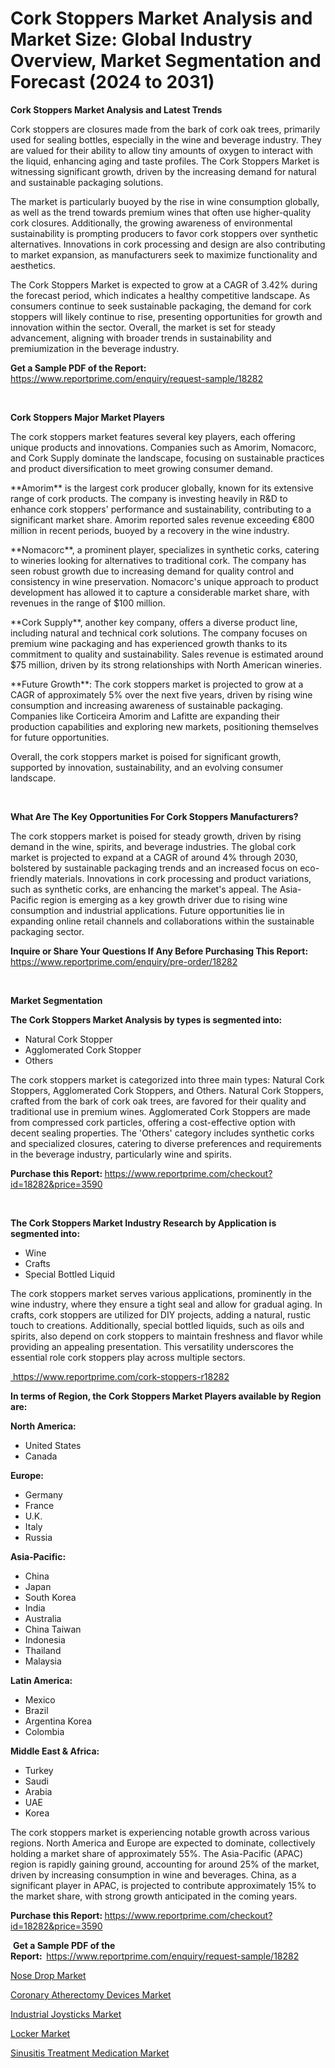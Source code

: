 <p><h1>Cork Stoppers Market Analysis and Market Size: Global Industry Overview, Market Segmentation and Forecast (2024 to 2031)</h1></p><p><strong>Cork Stoppers Market Analysis and Latest Trends</strong></p>
<p><p>Cork stoppers are closures made from the bark of cork oak trees, primarily used for sealing bottles, especially in the wine and beverage industry. They are valued for their ability to allow tiny amounts of oxygen to interact with the liquid, enhancing aging and taste profiles. The Cork Stoppers Market is witnessing significant growth, driven by the increasing demand for natural and sustainable packaging solutions. </p><p>The market is particularly buoyed by the rise in wine consumption globally, as well as the trend towards premium wines that often use higher-quality cork closures. Additionally, the growing awareness of environmental sustainability is prompting producers to favor cork stoppers over synthetic alternatives. Innovations in cork processing and design are also contributing to market expansion, as manufacturers seek to maximize functionality and aesthetics.</p><p>The Cork Stoppers Market is expected to grow at a CAGR of 3.42% during the forecast period, which indicates a healthy competitive landscape. As consumers continue to seek sustainable packaging, the demand for cork stoppers will likely continue to rise, presenting opportunities for growth and innovation within the sector. Overall, the market is set for steady advancement, aligning with broader trends in sustainability and premiumization in the beverage industry.</p></p>
<p><strong>Get a Sample PDF of the Report:&nbsp;</strong> <a href="https://www.reportprime.com/enquiry/request-sample/18282?utm_campaign=1126&utm_medium=2&utm_source=Github&utm_content=ia&utm_term=21112024&utm_id=cork-stoppers">https://www.reportprime.com/enquiry/request-sample/18282</a></p>
<p>&nbsp;</p>
<p><strong>Cork Stoppers Major Market Players</strong></p>
<p><p>The cork stoppers market features several key players, each offering unique products and innovations. Companies such as Amorim, Nomacorc, and Cork Supply dominate the landscape, focusing on sustainable practices and product diversification to meet growing consumer demand.</p><p>**Amorim** is the largest cork producer globally, known for its extensive range of cork products. The company is investing heavily in R&D to enhance cork stoppers' performance and sustainability, contributing to a significant market share. Amorim reported sales revenue exceeding €800 million in recent periods, buoyed by a recovery in the wine industry.</p><p>**Nomacorc**, a prominent player, specializes in synthetic corks, catering to wineries looking for alternatives to traditional cork. The company has seen robust growth due to increasing demand for quality control and consistency in wine preservation. Nomacorc's unique approach to product development has allowed it to capture a considerable market share, with revenues in the range of $100 million.</p><p>**Cork Supply**, another key company, offers a diverse product line, including natural and technical cork solutions. The company focuses on premium wine packaging and has experienced growth thanks to its commitment to quality and sustainability. Sales revenue is estimated around $75 million, driven by its strong relationships with North American wineries.</p><p>**Future Growth**: The cork stoppers market is projected to grow at a CAGR of approximately 5% over the next five years, driven by rising wine consumption and increasing awareness of sustainable packaging. Companies like Corticeira Amorim and Lafitte are expanding their production capabilities and exploring new markets, positioning themselves for future opportunities.</p><p>Overall, the cork stoppers market is poised for significant growth, supported by innovation, sustainability, and an evolving consumer landscape.</p></p>
<p>&nbsp;</p>
<p><strong>What Are The Key Opportunities For Cork Stoppers Manufacturers?</strong></p>
<p><p>The cork stoppers market is poised for steady growth, driven by rising demand in the wine, spirits, and beverage industries. The global cork market is projected to expand at a CAGR of around 4% through 2030, bolstered by sustainable packaging trends and an increased focus on eco-friendly materials. Innovations in cork processing and product variations, such as synthetic corks, are enhancing the market's appeal. The Asia-Pacific region is emerging as a key growth driver due to rising wine consumption and industrial applications. Future opportunities lie in expanding online retail channels and collaborations within the sustainable packaging sector.</p></p>
<p><strong>Inquire or Share Your Questions If Any Before Purchasing This Report:</strong> <a href="https://www.reportprime.com/enquiry/pre-order/18282?utm_campaign=1126&utm_medium=2&utm_source=Github&utm_content=ia&utm_term=21112024&utm_id=cork-stoppers">https://www.reportprime.com/enquiry/pre-order/18282</a></p>
<p>&nbsp;</p>
<p><strong>Market Segmentation</strong></p>
<p><strong>The Cork Stoppers Market Analysis by types is segmented into:</strong></p>
<p><ul><li>Natural Cork Stopper</li><li>Agglomerated Cork Stopper</li><li>Others</li></ul></p>
<p><p>The cork stoppers market is categorized into three main types: Natural Cork Stoppers, Agglomerated Cork Stoppers, and Others. Natural Cork Stoppers, crafted from the bark of cork oak trees, are favored for their quality and traditional use in premium wines. Agglomerated Cork Stoppers are made from compressed cork particles, offering a cost-effective option with decent sealing properties. The 'Others' category includes synthetic corks and specialized closures, catering to diverse preferences and requirements in the beverage industry, particularly wine and spirits.</p></p>
<p><strong>Purchase this Report:&nbsp;</strong><a href="https://www.reportprime.com/checkout?id=18282&price=3590&utm_campaign=1126&utm_medium=2&utm_source=Github&utm_content=ia&utm_term=21112024&utm_id=cork-stoppers">https://www.reportprime.com/checkout?id=18282&price=3590</a></p>
<p>&nbsp;</p>
<p><strong>The Cork Stoppers Market Industry Research by Application is segmented into:</strong></p>
<p><ul><li>Wine</li><li>Crafts</li><li>Special Bottled Liquid</li></ul></p>
<p><p>The cork stoppers market serves various applications, prominently in the wine industry, where they ensure a tight seal and allow for gradual aging. In crafts, cork stoppers are utilized for DIY projects, adding a natural, rustic touch to creations. Additionally, special bottled liquids, such as oils and spirits, also depend on cork stoppers to maintain freshness and flavor while providing an appealing presentation. This versatility underscores the essential role cork stoppers play across multiple sectors.</p></p>
<p><a href="https://www.reportprime.com/cork-stoppers-r18282?utm_campaign=1126&utm_medium=2&utm_source=Github&utm_content=ia&utm_term=21112024&utm_id=cork-stoppers">&nbsp;https://www.reportprime.com/cork-stoppers-r18282</a></p>
<p><strong>In terms of Region, the Cork Stoppers Market Players available by Region are:</strong></p>
<p>
    <p> <strong> North America: </strong>
        <ul>
            <li>United States</li>
            <li>Canada</li>
        </ul>
        </p> 
    <p> <strong> Europe: </strong>
        <ul>
            <li>Germany</li>
            <li>France</li>
            <li>U.K.</li>
            <li>Italy</li>
            <li>Russia</li>
        </ul>
        </p> 
    <p> <strong> Asia-Pacific: </strong>
        <ul>
            <li>China</li>
            <li>Japan</li>
            <li>South Korea</li>
            <li>India</li>
            <li>Australia</li>
            <li>China Taiwan</li>
            <li>Indonesia</li>
            <li>Thailand</li>
            <li>Malaysia</li>
        </ul>
        </p> 
    <p> <strong> Latin America: </strong>
        <ul>
            <li>Mexico</li>
            <li>Brazil</li>
            <li>Argentina Korea</li>
            <li>Colombia</li>
        </ul>
        </p> 
    <p> <strong> Middle East & Africa: </strong>
        <ul>
            <li>Turkey</li>
            <li>Saudi</li>
            <li>Arabia</li>
            <li>UAE</li>
            <li>Korea</li>
        </ul>
    </p>
    </p>
<p><p>The cork stoppers market is experiencing notable growth across various regions. North America and Europe are expected to dominate, collectively holding a market share of approximately 55%. The Asia-Pacific (APAC) region is rapidly gaining ground, accounting for around 25% of the market, driven by increasing consumption in wine and beverages. China, as a significant player in APAC, is projected to contribute approximately 15% to the market share, with strong growth anticipated in the coming years.</p></p>
<p><strong>Purchase this Report: </strong><a href="https://www.reportprime.com/checkout?id=18282&price=3590&utm_campaign=1126&utm_medium=2&utm_source=Github&utm_content=ia&utm_term=21112024&utm_id=cork-stoppers">https://www.reportprime.com/checkout?id=18282&price=3590</a></p>
<p>&nbsp;<strong>Get a Sample PDF of the Report:&nbsp;&nbsp;</strong><a href="https://www.reportprime.com/enquiry/request-sample/18282?utm_campaign=1126&utm_medium=2&utm_source=Github&utm_content=ia&utm_term=21112024&utm_id=cork-stoppers">https://www.reportprime.com/enquiry/request-sample/18282</a></p>
<p><strong></strong></p>
<p><p><a href="https://issuu.com/reportprime-2/docs/nose-drop-market-size-2030.pptx_dd907fefd940ce?utm_campaign=1126&utm_medium=2&utm_source=Github&utm_content=ia&utm_term=21112024&utm_id=cork-stoppers">Nose Drop Market</a></p><p><a href="https://www.linkedin.com/pulse/key-metrics-coronary-atherectomy-devices-market-report-size-6kzwf?utm_campaign=1126&utm_medium=2&utm_source=Github&utm_content=ia&utm_term=21112024&utm_id=cork-stoppers">Coronary Atherectomy Devices Market</a></p><p><a href="https://www.linkedin.com/pulse/industrial-joysticks-market-overview-forecasted-56-cagr-xjagc?utm_campaign=1126&utm_medium=2&utm_source=Github&utm_content=ia&utm_term=21112024&utm_id=cork-stoppers">Industrial Joysticks Market</a></p><p><a href="https://www.linkedin.com/pulse/unveiling-market-trends-global-locker-growth-regional-insights-j8emc?utm_campaign=1126&utm_medium=2&utm_source=Github&utm_content=ia&utm_term=21112024&utm_id=cork-stoppers">Locker Market</a></p><p><a href="https://issuu.com/reportprime-2/docs/sinusitis-treatment-medication-mark_9549d92a204d85?utm_campaign=1126&utm_medium=2&utm_source=Github&utm_content=ia&utm_term=21112024&utm_id=cork-stoppers">Sinusitis Treatment Medication Market</a></p></p>